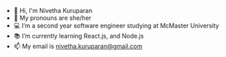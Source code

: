 - 👋 Hi, I'm Nivetha Kuruparan
- 👧 My pronouns are she/her
- 💻 I’m a second year software engineer studying at McMaster University
- 📚 I’m currently learning React.js, and Node.js
- 📫 My email is nivetha.kuruparan@gmail.com 

<!---
nivetha-kuruparan/nivetha-kuruparan is a ✨ special ✨ repository because its `README.md` (this file) appears on your GitHub profile.
You can click the Preview link to take a look at your changes.
--->
